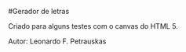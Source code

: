 #Gerador de letras


Criado para alguns testes com o canvas do HTML 5.


Autor: Leonardo F. Petrauskas
